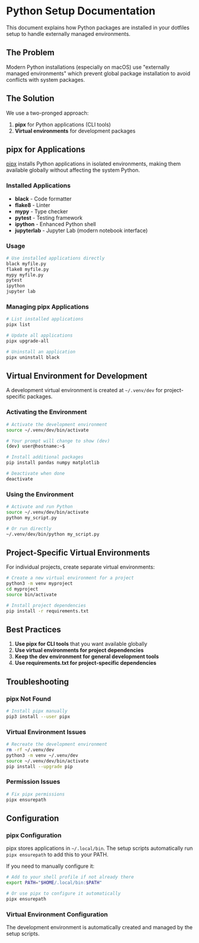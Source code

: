 # Python Setup Documentation

This document explains how Python packages are installed in your dotfiles setup to handle externally managed environments.

## The Problem

Modern Python installations (especially on macOS) use "externally managed environments" which prevent global package installation to avoid conflicts with system packages.

## The Solution

We use a two-pronged approach:

1. **pipx** for Python applications (CLI tools)
2. **Virtual environments** for development packages

## pipx for Applications

[pipx](https://pypa.github.io/pipx/) installs Python applications in isolated environments, making them available globally without affecting the system Python.

### Installed Applications

- **black** - Code formatter
- **flake8** - Linter
- **mypy** - Type checker
- **pytest** - Testing framework
- **ipython** - Enhanced Python shell
- **jupyterlab** - Jupyter Lab (modern notebook interface)

### Usage

```bash
# Use installed applications directly
black myfile.py
flake8 myfile.py
mypy myfile.py
pytest
ipython
jupyter lab
```

### Managing pipx Applications

```bash
# List installed applications
pipx list

# Update all applications
pipx upgrade-all

# Uninstall an application
pipx uninstall black
```

## Virtual Environment for Development

A development virtual environment is created at `~/.venv/dev` for project-specific packages.

### Activating the Environment

```bash
# Activate the development environment
source ~/.venv/dev/bin/activate

# Your prompt will change to show (dev)
(dev) user@hostname:~$

# Install additional packages
pip install pandas numpy matplotlib

# Deactivate when done
deactivate
```

### Using the Environment

```bash
# Activate and run Python
source ~/.venv/dev/bin/activate
python my_script.py

# Or run directly
~/.venv/dev/bin/python my_script.py
```

## Project-Specific Virtual Environments

For individual projects, create separate virtual environments:

```bash
# Create a new virtual environment for a project
python3 -m venv myproject
cd myproject
source bin/activate

# Install project dependencies
pip install -r requirements.txt
```

## Best Practices

1. **Use pipx for CLI tools** that you want available globally
2. **Use virtual environments for project dependencies**
3. **Keep the dev environment for general development tools**
4. **Use requirements.txt for project-specific dependencies**

## Troubleshooting

### pipx Not Found

```bash
# Install pipx manually
pip3 install --user pipx
```

### Virtual Environment Issues

```bash
# Recreate the development environment
rm -rf ~/.venv/dev
python3 -m venv ~/.venv/dev
source ~/.venv/dev/bin/activate
pip install --upgrade pip
```

### Permission Issues

```bash
# Fix pipx permissions
pipx ensurepath
```

## Configuration

### pipx Configuration

pipx stores applications in `~/.local/bin`. The setup scripts automatically run `pipx ensurepath` to add this to your PATH.

If you need to manually configure it:

```bash
# Add to your shell profile if not already there
export PATH="$HOME/.local/bin:$PATH"

# Or use pipx to configure it automatically
pipx ensurepath
```

### Virtual Environment Configuration

The development environment is automatically created and managed by the setup scripts.
